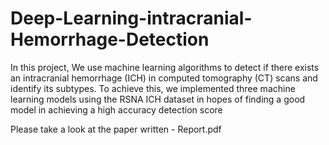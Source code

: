 # Deep-Learning-intracranial-Hemorrhage-Detection
In this project, We use machine learning algorithms to detect if 
there exists an intracranial hemorrhage (ICH) in computed tomography 
(CT) scans and identify its subtypes. To achieve this, we implemented 
three machine learning models using the RSNA ICH dataset in hopes of 
finding a good model in achieving a high accuracy detection score

Please take a look at the paper written - Report.pdf
